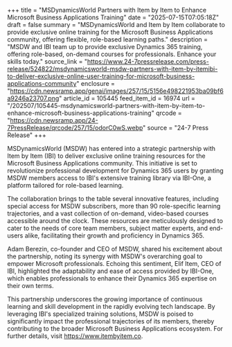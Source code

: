 +++
title = "MSDynamicsWorld Partners with Item by Item to Enhance Microsoft Business Applications Training"
date = "2025-07-15T07:05:18Z"
draft = false
summary = "MSDynamicsWorld and Item by Item collaborate to provide exclusive online training for the Microsoft Business Applications community, offering flexible, role-based learning paths."
description = "MSDW and IBI team up to provide exclusive Dynamics 365 training, offering role-based, on-demand courses for professionals. Enhance your skills today."
source_link = "https://www.24-7pressrelease.com/press-release/524822/msdynamicsworld-msdw-partners-with-item-by-itemibi-to-deliver-exclusive-online-user-training-for-microsoft-business-applications-community"
enclosure = "https://cdn.newsramp.app/genai/images/257/15/5156e498221953ba09bf6a9246a23707.png"
article_id = 105445
feed_item_id = 16974
url = "/202507/105445-msdynamicsworld-partners-with-item-by-item-to-enhance-microsoft-business-applications-training"
qrcode = "https://cdn.newsramp.app/24-7PressRelease/qrcode/257/15/odorC0wS.webp"
source = "24-7 Press Release"
+++

<p>MSDynamicsWorld (MSDW) has entered into a strategic partnership with Item by Item (IBI) to deliver exclusive online training resources for the Microsoft Business Applications community. This initiative is set to revolutionize professional development for Dynamics 365 users by granting MSDW members access to IBI's extensive training library via IBI-One, a platform tailored for role-based learning.</p><p>The collaboration brings to the table several innovative features, including special access for MSDW subscribers, more than 90 role-specific learning trajectories, and a vast collection of on-demand, video-based courses accessible around the clock. These resources are meticulously designed to cater to the needs of core team members, subject matter experts, and end-users alike, facilitating their growth and proficiency in Dynamics 365.</p><p>Adam Berezin, co-founder and CEO of MSDW, shared his excitement about the partnership, noting its synergy with MSDW's overarching goal to empower Microsoft professionals. Echoing this sentiment, Elif Item, CEO of IBI, highlighted the adaptability and ease of access provided by IBI-One, which enables professionals to enhance their Dynamics 365 expertise on their own terms.</p><p>This partnership underscores the growing importance of continuous learning and skill development in the rapidly evolving tech landscape. By leveraging IBI's specialized training solutions, MSDW is poised to significantly impact the professional trajectories of its members, thereby contributing to the broader Microsoft Business Applications ecosystem. For further details, visit <a href='https://www.itembyitem.co' rel='nofollow' target='_blank'>https://www.itembyitem.co</a>.</p>